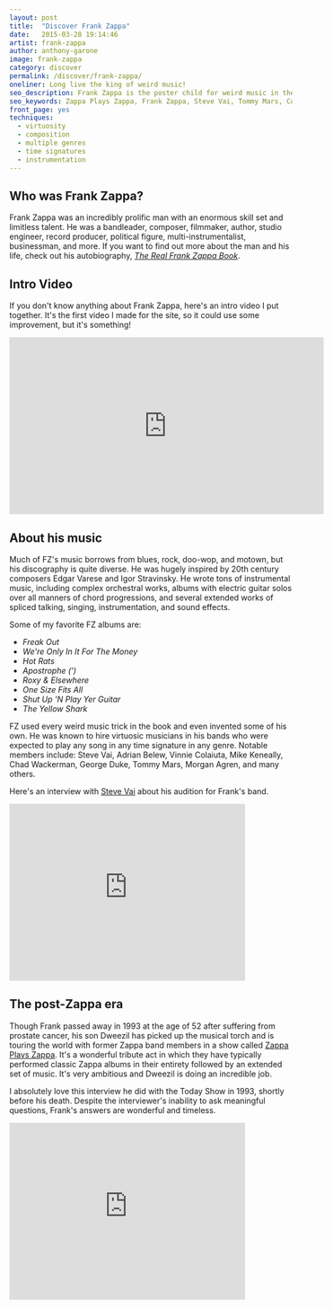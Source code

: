 ```yaml
---
layout: post
title:  "Discover Frank Zappa"
date:   2015-03-28 19:14:46
artist: frank-zappa
author: anthony-garone
image: frank-zappa
category: discover
permalink: /discover/frank-zappa/
oneliner: Long live the king of weird music!
seo_description: Frank Zappa is the poster child for weird music in the 20th century. From rock to psychedelic to chamber orchestra, he had it all.
seo_keywords: Zappa Plays Zappa, Frank Zappa, Steve Vai, Tommy Mars, Complexity, Orchestration, Virtuosity, Humor
front_page: yes
techniques:
  - virtuosity
  - composition
  - multiple genres
  - time signatures
  - instrumentation
---
```

## Who was Frank Zappa?

Frank Zappa was an incredibly prolific man with an enormous skill set and limitless talent. He was a bandleader, composer, filmmaker, author, studio engineer, record producer, political figure, multi-instrumentalist, businessman, and more. If you want to find out more about the man and his life, check out his autobiography, *[The Real Frank Zappa Book](http://en.wikipedia.org/wiki/The_Real_Frank_Zappa_Book)*.

## Intro Video

If you don't know anything about Frank Zappa, here's an intro video I put together. It's the first video I made for the site, so it could use some improvement, but it's something!

<div class="video-wrapper">
<iframe width="560" height="315" src="https://www.youtube.com/embed/MnO91KMP_-w" frameborder="0" allowfullscreen=""></iframe>
</div>

## About his music

Much of FZ's music borrows from blues, rock, doo-wop, and motown, but his discography is quite diverse. He was hugely inspired by 20th century composers Edgar Varese and Igor Stravinsky. He wrote tons of instrumental music, including complex orchestral works, albums with electric guitar solos over all manners of chord progressions, and several extended works of spliced talking, singing, instrumentation, and sound effects.

Some of my favorite FZ albums are:

- *Freak Out*
- *We're Only In It For The Money*
- *Hot Rats*
- *Apostrophe (')*
- *Roxy &amp; Elsewhere*
- *One Size Fits All*
- *Shut Up 'N Play Yer Guitar*
- *The Yellow Shark*

FZ used every weird music trick in the book and even invented some of his own. He was known to hire virtuosic musicians in his bands who were expected to play any song in any time signature in any genre. Notable members include: Steve Vai, Adrian Belew, Vinnie Colaiuta, Mike Keneally, Chad Wackerman, George Duke, Tommy Mars, Morgan Agren, and many others.

Here's an interview with [Steve Vai](/discover/steve-vai) about his audition for Frank's band.

<div class="video-wrapper">
<iframe width="420" height="315" src="https://www.youtube.com/embed/Xx1RguHA4XE?rel=0" frameborder="0" allowfullscreen=""></iframe>
</div>

## The post-Zappa era

Though Frank passed away in 1993 at the age of 52 after suffering from prostate cancer, his son Dweezil has picked up the musical torch and is touring the world with former Zappa band members in a show called [Zappa Plays Zappa](http://en.wikipedia.org/wiki/Zappa_Plays_Zappa). It's a wonderful tribute act in which they have typically performed classic Zappa albums in their entirety followed by an extended set of music. It's very ambitious and Dweezil is doing an incredible job.

I absolutely love this interview he did with the Today Show in 1993, shortly before his death. Despite the interviewer's inability to ask meaningful questions, Frank's answers are wonderful and timeless.

<div class="video-wrapper">
<iframe width="420" height="315" src="https://www.youtube.com/embed/UDYzuwG-gOE?rel=0" frameborder="0" allowfullscreen=""></iframe>
</div>

